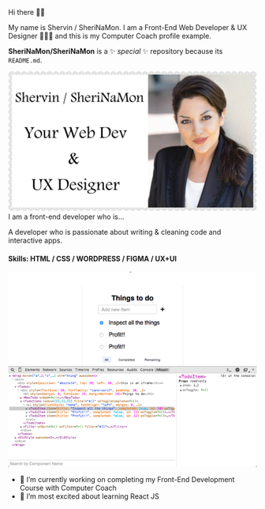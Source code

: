 Hi there 👋🏻

My name is Shervin / SheriNaMon. I am a Front-End Web Developer & UX Designer 👩🏻‍💻 and this is my Computer Coach profile example.

**SheriNaMon/SheriNaMon** is a ✨ _special_ ✨ repository because its `README.md`.

![I am a front-end developer and designer](https://raw.githubusercontent.com/SheriNaMon/SheriNaMon/a93b25c703ad92bbac7e7d825dd1d0d23ca9dc9e/1.jpg)
I am a front-end developer who is...

A developer who is passionate about writing & cleaning code and interactive apps. 

#### Skills: HTML / CSS / WORDPRESS / FIGMA / UX+UI 

![This is just an ALT text](https://raw.githubusercontent.com/SheriNaMon/SheriNaMon/a93b25c703ad92bbac7e7d825dd1d0d23ca9dc9e/devtools.gif)

- 🔭 I’m currently working on completing my Front-End Development Course with Computer Coach
- 🌱 I’m most excited about learning React JS 
